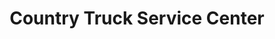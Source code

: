 ---
title: "Country Truck Service Center"
url: /fort-lupton/country-truck-service-center/
shop: Autowerkstatt
---